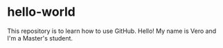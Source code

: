 # hello-world
This repository is to learn how to use GitHub.
Hello! My name is Vero and I'm a Master's student.
